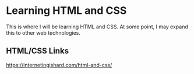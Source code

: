 # Learning HTML and CSS
This is where I will be learning HTML and CSS. At some point, I may expand this to other web technologies.

## HTML/CSS Links
https://internetingishard.com/html-and-css/